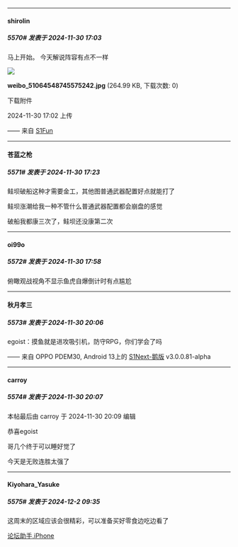 ﻿
*****

####  shirolin  
##### 5570#       发表于 2024-11-30 17:03

马上开始。
今天解说阵容有点不一样

<img src="https://img.saraba1st.com/forum/202411/30/170227y71sixx14xzutrxa.jpg" referrerpolicy="no-referrer">

<strong>weibo_51064548745575242.jpg</strong> (264.99 KB, 下载次数: 0)

下载附件

2024-11-30 17:02 上传

—— 来自 [S1Fun](https://s1fun.koalcat.com)


*****

####  苍蓝之枪  
##### 5571#       发表于 2024-11-30 17:23

鲑坝破船这种才需要金工，其他图普通武器配置好点就能打了

鲑坝涨潮给我一种不管什么普通武器配置都会崩盘的感觉

破船我都康三次了，鲑坝还没康第二次


*****

####  oi99o  
##### 5572#       发表于 2024-11-30 17:58

俯瞰观战视角不显示鱼虎自爆倒计时有点尴尬


*****

####  秋月孝三  
##### 5573#       发表于 2024-11-30 20:06

egoist：摸鱼就是进攻吸引机，防守RPG，你们学会了吗

—— 来自 OPPO PDEM30, Android 13上的 [S1Next-鹅版](https://github.com/ykrank/S1-Next/releases) v3.0.0.81-alpha

*****

####  carroy  
##### 5574#       发表于 2024-11-30 20:07

 本帖最后由 carroy 于 2024-11-30 20:09 编辑 

恭喜egoist

哥几个终于可以睡好觉了

今天是无败连胜太强了


*****

####  Kiyohara_Yasuke  
##### 5575#       发表于 2024-12-2 09:35

这周末的区域应该会很精彩，可以准备买好零食边吃边看了

[论坛助手,iPhone](https://bbs.saraba1st.com/2b/forum.php?mod=viewthread&amp;tid=2029836)

